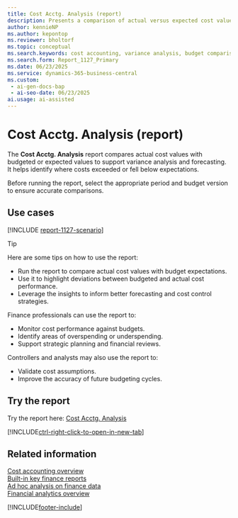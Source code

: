 ```yaml
---
title: Cost Acctg. Analysis (report)
description: Presents a comparison of actual versus expected cost values. Choose the appropriate period and budget version before running. Highlights deviations between budgeted and actual cost performance to inform better forecasting.
author: kennieNP
ms.author: kepontop
ms.reviewer: bholtorf
ms.topic: conceptual
ms.search.keywords: cost accounting, variance analysis, budget comparison
ms.search.form: Report_1127_Primary
ms.date: 06/23/2025
ms.service: dynamics-365-business-central
ms.custom:
 - ai-gen-docs-bap
 - ai-seo-date: 06/23/2025
ai.usage: ai-assisted
---
```


# Cost Acctg. Analysis (report)

The **Cost Acctg. Analysis** report compares actual cost values with budgeted or expected values to support variance analysis and forecasting. It helps identify where costs exceeded or fell below expectations.

Before running the report, select the appropriate period and budget version to ensure accurate comparisons.

## Use cases

[!INCLUDE [report-1127-scenario](../includes/report-1127-scenario-include.md)] 

> [!TIP]
> Here are some tips on how to use the report:
>
> * Run the report to compare actual cost values with budget expectations.
> * Use it to highlight deviations between budgeted and actual cost performance.
> * Leverage the insights to inform better forecasting and cost control strategies.

Finance professionals can use the report to:
* Monitor cost performance against budgets.
* Identify areas of overspending or underspending.
* Support strategic planning and financial reviews.

Controllers and analysts may also use the report to:
* Validate cost assumptions.
* Improve the accuracy of future budgeting cycles.


## Try the report

Try the report here: [Cost Acctg. Analysis](https://businesscentral.dynamics.com?report=1127) 

[!INCLUDE[ctrl-right-click-to-open-in-new-tab](../includes/ctrl-right-click-to-open-in-new-tab.md)]


## Related information

[Cost accounting overview](../finance-manage-cost-accounting.md)   
[Built-in key finance reports](../finance-reports.md)  
[Ad hoc analysis on finance data](../ad-hoc-analysis-finance.md)  
[Financial analytics overview](../bi.md)  

[!INCLUDE[footer-include](../includes/footer-banner.md)]